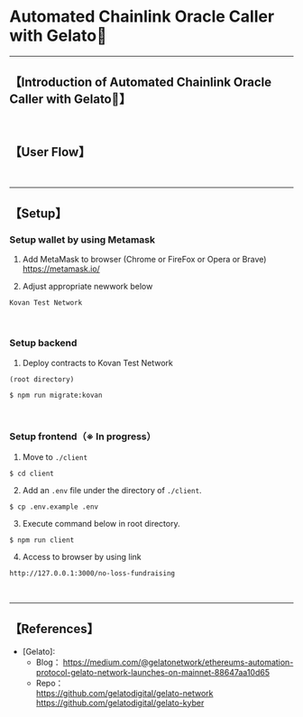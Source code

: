 # Automated Chainlink Oracle Caller with Gelato🍦


***
## 【Introduction of Automated Chainlink Oracle Caller with Gelato🍦】


&nbsp;

## 【User Flow】


&nbsp;

***

## 【Setup】
### Setup wallet by using Metamask
1. Add MetaMask to browser (Chrome or FireFox or Opera or Brave)    
https://metamask.io/  


2. Adjust appropriate newwork below 
```
Kovan Test Network
```

&nbsp;


### Setup backend
1. Deploy contracts to Kovan Test Network
```
(root directory)

$ npm run migrate:kovan
```

&nbsp;


### Setup frontend（※ In progress）
1. Move to `./client`
```
$ cd client
```

2. Add an `.env` file under the directory of `./client`.
```
$ cp .env.example .env
```

3. Execute command below in root directory.
```
$ npm run client
```

4. Access to browser by using link 
```
http://127.0.0.1:3000/no-loss-fundraising
```

&nbsp;


***

## 【References】
- [Gelato]:
  - Blog： 
    https://medium.com/@gelatonetwork/ethereums-automation-protocol-gelato-network-launches-on-mainnet-88647aa10d65
  - Repo：  
    https://github.com/gelatodigital/gelato-network 
    https://github.com/gelatodigital/gelato-kyber

